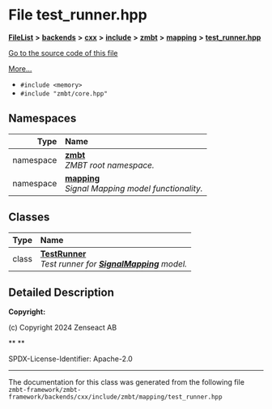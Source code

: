 

# File test\_runner.hpp



[**FileList**](files.md) **>** [**backends**](dir_e0e3bad64fbfd08934d555b945409197.md) **>** [**cxx**](dir_2a0640ff8f8d193383b3226ce9e70e40.md) **>** [**include**](dir_33cabc3ab2bb40d6ea24a24cae2f30b8.md) **>** [**zmbt**](dir_2115e3e51895e4107b806d6d2319263e.md) **>** [**mapping**](dir_84d9d905044f75949470ced2679fed92.md) **>** [**test\_runner.hpp**](test__runner_8hpp.md)

[Go to the source code of this file](test__runner_8hpp_source.md)

[More...](#detailed-description)

* `#include <memory>`
* `#include "zmbt/core.hpp"`













## Namespaces

| Type | Name |
| ---: | :--- |
| namespace | [**zmbt**](namespacezmbt.md) <br>_ZMBT root namespace._  |
| namespace | [**mapping**](namespacezmbt_1_1mapping.md) <br>_Signal Mapping model functionality._  |


## Classes

| Type | Name |
| ---: | :--- |
| class | [**TestRunner**](classzmbt_1_1mapping_1_1TestRunner.md) <br>_Test runner for_ [_**SignalMapping**_](classzmbt_1_1mapping_1_1SignalMapping.md) _model._ |


















































## Detailed Description




**Copyright:**

(c) Copyright 2024 Zenseact AB 




**
**

SPDX-License-Identifier: Apache-2.0 





    

------------------------------
The documentation for this class was generated from the following file `zmbt-framework/zmbt-framework/backends/cxx/include/zmbt/mapping/test_runner.hpp`

